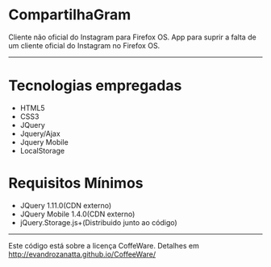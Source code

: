 CompartilhaGram
===============

Cliente não oficial do Instagram para Firefox OS.
App para suprir a falta de um cliente oficial do Instagram no Firefox OS.


***


# Tecnologias empregadas

* HTML5
* CSS3
* JQuery
* Jquery/Ajax
* Jquery Mobile
* LocalStorage

# Requisitos Mínimos

* JQuery 1.11.0(CDN externo)
* JQuery Mobile 1.4.0(CDN externo)
* jQuery.Storage.js+(Distribuido junto ao código)

***

Este código está sobre a licença CoffeWare. Detalhes em http://evandrozanatta.github.io/CoffeeWare/

